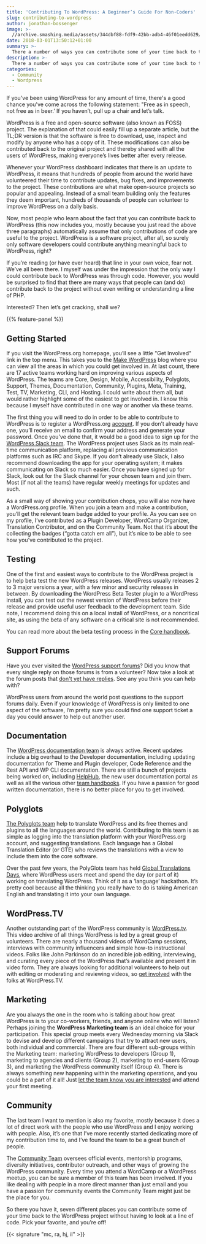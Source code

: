 ```yaml
---
title: 'Contributing To WordPress: A Beginner’s Guide For Non-Coders'
slug: contributing-to-wordpress
author: jonathan-bossenger
image: >-
  //archive.smashing.media/assets/344dbf88-fdf9-42bb-adb4-46f01eedd629/0fe1f1ff-bc64-4448-9bed-59077cc46d91/wordpress.png
date: 2018-03-01T13:50:12+01:00
summary: >-
  There a number of ways you can contribute some of your time back to the WordPress project without having to look at a line of code. Pick your favorite, and you’re off!
description: >-
  There a number of ways you can contribute some of your time back to the WordPress project without having to look at a line of code. Pick your favorite, and you’re off!
categories:
  - Community
  - Wordpress
---
```

If you've been using WordPress for any amount of time, there's a good chance you've come across the following statement: "Free as in speech, not free as in beer.’ If you haven’t, pull up a chair and let’s talk.

WordPress is a free and open-source software (also known as FOSS) project. The explanation of that could easily fill up a separate article, but the TL;DR version is that the software is free to download, use, inspect and modify by anyone who has a copy of it. These modifications can also be contributed back to the original project and thereby shared with all the users of WordPress, making everyone’s lives better after every release. 

Whenever your WordPress dashboard indicates that there is an update to WordPress, it means that hundreds of people from around the world have volunteered their time to contribute updates, bug fixes, and improvements to the project. These contributions are what make open-source projects so popular and appealing. Instead of a small team building only the features they deem important, hundreds of thousands of people can volunteer to improve WordPress on a daily basis.

Now, most people who learn about the fact that you can contribute back to WordPress (this now includes you, mostly because you just read the above three paragraphs) automatically assume that only contributions of code are useful to the project. WordPress is a software project, after all, so surely only software developers could contribute anything meaningful back to WordPress, right? 

If you’re reading (or have ever heard) that line in your own voice, fear not. We’ve all been there. I myself was under the impression that the only way I could contribute back to WordPress was through code. However, you would be surprised to find that there are many ways that people can (and do) contribute back to the project without even writing or understanding a line of PHP. 

Interested? Then let’s get cracking, shall we?

{{% feature-panel %}}

## Getting Started

If you visit the WordPress.org homepage, you’ll see a little "Get Involved" link in the top menu. This takes you to the [Make WordPress](https://make.wordpress.org/) blog where you can view all the areas in which you could get involved in. At last count, there are 17 active teams working hard on improving various aspects of WordPress. The teams are Core, Design, Mobile, Accessibility, Polyglots, Support, Themes, Documentation, Community, Plugins, Meta, Training, Test, TV, Marketing, CLI, and Hosting. I could write about them all, but would rather highlight some of the easiest to get involved in. I know this because I myself have contributed in one way or another via these teams.

The first thing you will need to do in order to be able to contribute to WordPress is to register a WordPress.org [account](https://login.wordpress.org/register). If you don’t already have one, you’ll receive an email to confirm your address and generate your password. Once you’ve done that, it would be a good idea to sign up for the [WordPress Slack team](https://make.wordpress.org/chat/). The WordPress project uses Slack as its main real-time communication platform, replacing all previous communication platforms such as IRC and Skype. If you don’t already use Slack, I also recommend downloading the app for your operating system; it makes communicating on Slack so much easier. Once you have signed up for Slack, look out for the Slack channel for your chosen team and join them. Most (if not all the teams) have regular weekly meetings for updates and such.

As a small way of showing your contribution chops, you will also now have a WordPress.org profile. When you join a team and make a contribution, you’ll get the relevant team badge added to your profile. As you can see on my profile, I’ve contributed as a Plugin Developer, WordCamp Organizer, Translation Contributor, and on the Community Team. Not that it’s about the collecting the badges (“gotta catch em all”), but it’s nice to be able to see how you’ve contributed to the project.

## Testing

One of the first and easiest ways to contribute to the WordPress project is to help beta test the new WordPress releases. WordPress usually releases 2 to 3 major versions a year, with a few minor and security releases in between. By downloading the WordPress Beta Tester plugin to a WordPress install, you can test out the newest version of WordPress before their release and provide useful user feedback to the development team. Side note, I recommend doing this on a local install of WordPress, or a noncritical site, as using the beta of any software on a critical site is not recommended.

You can read more about the beta testing process in the [Core handbook](https://make.wordpress.org/core/handbook/testing/beta/).

## Support Forums

Have you ever visited the [WordPress support forums](https://wordpress.org/support/)? Did you know that every single reply on those forums is from a volunteer? Now take a look at the forum posts that [don't yet have replies](https://wordpress.org/support/view/no-replies/). See any you think you can help with? 

WordPress users from around the world post questions to the support forums daily. Even if your knowledge of WordPress is only limited to one aspect of the software, I’m pretty sure you could find one support ticket a day you could answer to help out another user.

## Documentation

The [WordPress documentation team](https://make.wordpress.org/docs/) is always active. Recent updates include a big overhaul to the Developer documentation, including updating documentation for Theme and Plugin developer, Code Reference and the Rest API and WP CLI documentation. There are still a bunch of projects being worked on, including [HelpHub](https://make.wordpress.org/docs/handbook/helphub/getting-started-with-helphub/), the new user documentation portal as well as all the various other [team handbooks](https://make.wordpress.org/docs/handbook/developer-resources/handbooks/). If you have a passion for good written documentation, there is no better place for you to get involved.

## Polyglots

[The Polyglots team](https://make.wordpress.org/polyglots/) help to translate WordPress and its free themes and plugins to all the languages around the world. Contributing to this team is as simple as logging into the translation platform with your WordPress.org account, and suggesting translations. Each language has a Global Translation Editor (or GTE) who reviews the translations with a view to include them into the core software.

Over the past few years, the PolyGlots team has held [Global Translations Days](https://wptranslationday.org), where WordPress users meet and spend the day (or part of it) working on translating WordPress. Think of it as a ‘language’ hackathon. It’s pretty cool because all the thinking you really have to do is taking American English and translating it into your own language.

## WordPress.TV

Another outstanding part of the WordPress community is [WordPress.tv](https://wordpress.tv). This video archive of all things WordPress is led by a great group of volunteers. There are nearly a thousand videos of WordCamp sessions, interviews with community influencers and simple how-to instructional videos. Folks like John Parkinson do an incredible job editing, interviewing, and curating every piece of the WordPress that’s available and present it in video form. They are always looking for additional volunteers to help out with editing or moderating and reviewing videos, so [get involved](https://wordpress.tv/get-involved/) with the folks at WordPress.TV. 

## Marketing

Are you always the one in the room who is talking about how great WordPress is to your co-workers, friends, and anyone online who will listen? Perhaps joining the **WordPress Marketing team** is an ideal choice for your participation. This special group meets every Wednesday morning via Slack to devise and develop different campaigns that try to attract new users, both individual and commercial. There are four different sub-groups within the Marketing team: marketing WordPress to developers (Group 1), marketing to agencies and clients (Group 2), marketing to end-users (Group 3), and marketing the WordPress community itself (Group 4). There is always something new happening within the marketing operations, and you could be a part of it all! Just [let the team know you are interested](https://make.wordpress.org/marketing/) and attend your first meeting.

## Community

The last team I want to mention is also my favorite, mostly because it does a lot of direct work with the people who use WordPress and I enjoy working with people. Also, it’s one that I’ve more recently started dedicating more of my contribution time to, and I’ve found the team to be a great bunch of people.

The [Community Team](https://make.wordpress.org/community/) oversees official events, mentorship programs, diversity initiatives, contributor outreach, and other ways of growing the WordPress community. Every time you attend a WordCamp or a WordPress meetup, you can be sure a member of this team has been involved. If you like dealing with people in a more direct manner than just email and you have a passion for community events the Community Team might just be the place for you.

So there you have it, seven different places you can contribute some of your time back to the WordPress project without having to look at a line of code. Pick your favorite, and you’re off!

{{< signature "mc, ra, hj, il" >}}

